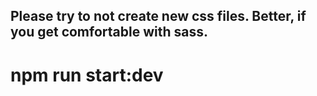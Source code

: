 ## Please try to not create new css files. Better, if you get comfortable with sass.
# npm run start:dev
